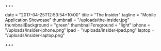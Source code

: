 +++

date = "2017-04-25T12:53:54+10:00"
title = "The Insider"
tagline = "Mobile Application Showcase"
thumbnail = "/uploads/the-insider.jpg"
thumbnailBackground = "green"
thumbnailForeground = "light"
iphone = "/uploads/insider-iphone.png"
ipad = "/uploads/insider-ipad.png"
laptop = "/uploads/insider-laptop.png"

+++
